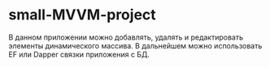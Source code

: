# small-MVVM-project
В данном приложении можно добавлять, удалять и редактировать элементы динамического массива. В дальнейшем можно использовать EF или Dapper связки приложения с БД.
